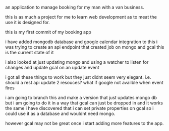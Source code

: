 an application to manage booking for my man with a van business.

this is as much a project for me to learn web development as to meat the use it is designed for.

this is my first commit of my booking app

i have added mongodb database and google calendar integration to this
i was trying to create an api endpoint that created job on mongo and gcal
this is the current state of it

i also looked at just updating mongo and using a watcher to listen for changes and update gcal on an update event

i got all these things to work but they just didnt seem very elegant.
i.e. should a rest api update 2 resouces?
what if google not availble when event fires

i am going to branch this and make a version that just updates mongo db but i am going to do it in a way that gcal can just be dropped in and it works the same
i have discovered that i can set private properties on gcal so i could use it as a database and wouldnt need mongo.

however gcal may not be great once i start adding more features to the app.


